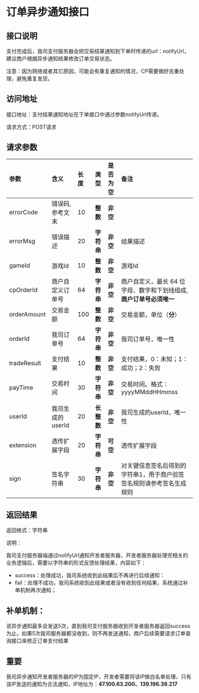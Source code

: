 # 订单异步通知接口

## 接口说明

支付完成后，我司支付服务器会把交易结果通知到下单时传递的url：notifyUrl，建议商户根据异步通知结果修改订单交易状态。

 注意：因为网络或者其它原因，可能会有重复通知的情况，CP需要做好去重处理，避免重复发货。

## 访问地址

接口地址：支付结果通知地址在下单接口中通过参数notifyUrl传递。

请求方式：POST请求

## 请求参数

| **参数** | **含义** | **长度** | **类型** | **是否为空** | **备注** |
| :--- | :--- | :--- | :--- | :--- | :--- |
| errorCode | 错误码,参考文末 | 10 | **整数** | **非空** |  |
| errorMsg | 错误描述 | 20 | **字符串** | **非空** | 结果描述 |
| gameId | 游戏Id | 10 | **整数** | **非空** | 游戏Id |
| cpOrderId | 商户自定义订单号 | 64 | **字符串** | **非空** | 商户自定义，最长 64 位字母、数字和下划线组成,**商户订单号必须唯一** |
| orderAmount | 交易金额 | 100 | **整数** | **非空** | 交易金额，单位（**分**） |
| orderId | 我司订单号 | 64 | **字符串** | **非空** | 我司订单号，唯一性 |
| tradeResult | 支付结果 | 10 | **整数** | **非空** | 支付结果，0：未知；1：成功；2：失败 |
| payTime | 交易时间 | 30 | **字符串** | **非空** | 交易时间。格式：yyyyMMddHHmmss |
| userId | 我司生成的userId | 20 | **长整数** | **非空** | 我司生成的userId，唯一性 |
| extension | 透传扩展字段 | 20 | **字符串** | **可空** | 透传扩展字段 |
| sign | 签名字符串 | 30 | **字符串** | **非空** | 对关键信息签名后得到的字符串1，用于商户验签签名规则请参考签名生成规则 |

## 返回结果

返回格式：字符串

说明：

我司支付服务器端通过notifyUrl通知开发者服务器，开发者服务器处理完相关的业务逻辑后，需要以字符串的形式反馈处理结果，内容如下：

* success：处理成功，我司系统收到此结果后不再进行后续通知：
* fail：处理不成功，我司系统收到此结果或者没有收到任何结果，系统通过补单机制再次通知；

##   补单机制：

该异步通知最多会发送5次，直到我司支付服务器收到开发者服务器返回success为止。如果5次我司服务器都没收到，则不再发送通知，商户后续需要请求订单查询接口来修正订单支付结果

## 重要

我司异步通知开发者服务器的IP为固定IP，开发者需要将该IP做白名单处理，只有该IP发送的通知为合法通知，IP地址为：**47.100.63.200、139.196.39.217**  


